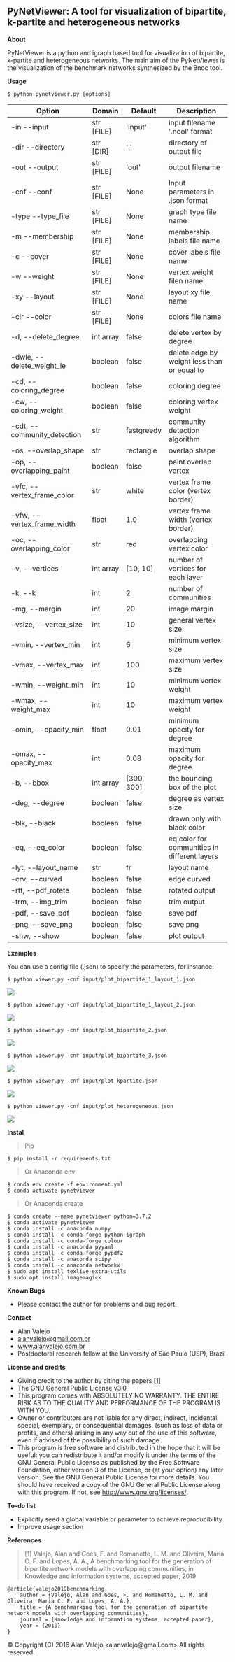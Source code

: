 ## PyNetViewer: A tool for visualization of bipartite, k-partite and heterogeneous networks

**About**

PyNetViewer is a python and igraph based tool for visualization of bipartite, k-partite and heterogeneous networks. The
main aim of the PyNetViewer is the visualization of the benchmark networks synthesized by the Bnoc tool. 

**Usage**

	$ python pynetviewer.py [options]

| Option                      | Domain                | Default        | Description                                  |
| --------------------------- | ----------------------| -------------- | -------------------------------------------- |
| -in --input                 | str [FILE]            | 'input'        | input filename '.ncol' format                |
| -dir --directory            | str [DIR]             | '.'            | directory of output file                     |
| -out --output               | str [FILE]            | 'out'          | output filename                              |
| -cnf --conf                 | str [FILE]            | None           | Input parameters in .json format             |
| -type --type_file           | str [FILE]            | None           | graph type file name                         |
| -m --membership             | str [FILE]            | None           | membership labels file name                  |
| -c --cover                  | str [FILE]            | None           | cover labels file name                       |
| -w --weight                 | str [FILE]            | None           | vertex weight filen name                     |
| -xy --layout                | str [FILE]            | None           | layout xy file name                          |
| -clr --color                | str [FILE]            | None           | colors file name                             |
| -d, --delete_degree         | int array             | false          | delete vertex by degree                      |
| -dwle, --delete_weight_le   | boolean               | false          | delete edge by weight less than or equal to  |
| -cd, --coloring_degree      | boolean               | false          | coloring degree                              |
| -cw, --coloring_weight      | boolean               | false          | coloring vertex weight                       |
| -cdt, --community_detection | str                   | fastgreedy     | community detection algorithm                |
| -os, --overlap_shape        | str                   | rectangle      | overlap shape                                |
| -op, --overlapping_paint    | boolean               | false          | paint overlap vertex                         |
| -vfc, --vertex_frame_color  | str                   | white          | vertex frame color (vertex border)           |
| -vfw, --vertex_frame_width  | float                 | 1.0            | vertex frame width (vertex border)           |
| -oc, --overlapping_color    | str                   | red            | overlapping vertex color                     |
| -v, --vertices              | int array             | [10, 10]       | number of vertices for each layer            |
| -k, --k                     | int                   | 2              | number of communities                        |
| -mg, --margin               | int                   | 20             | image margin                                 |
| -vsize, --vertex_size       | int                   | 10             | general vertex size                          |
| -vmin, --vertex_min         | int                   | 6              | minimum vertex size                          |
| -vmax, --vertex_max         | int                   | 100            | maximum vertex size                          |
| -wmin, --weight_min         | int                   | 10             | minimum vertex weight                        |
| -wmax, --weight_max         | int                   | 10             | maximum vertex weight                        |
| -omin, --opacity_min        | float                 | 0.01           | minimum opacity for degree                   |
| -omax, --opacity_max        | int                   | 0.08           | maximum opacity for degree                   |
| -b, --bbox                  | int array             | [300, 300]     | the bounding box of the plot                 |
| -deg, --degree              | boolean               | false          | degree as vertex size                        |
| -blk, --black               | boolean               | false          | drawn only with black color                  |
| -eq, --eq_color             | boolean               | false          | eq color for communities in different layers |
| -lyt, --layout_name         | str                   | fr             | layout name                                  |
| -crv, --curved              | boolean               | false          | edge curved                                  |
| -rtt, --pdf_rotete         | boolean               | false          | rotated output                               |
| -trm, --img_trim            | boolean               | false          | trim output                                  |
| -pdf, --save_pdf            | boolean               | false          | save pdf                                     |
| -png, --save_png            | boolean               | false          | save png                                     |
| -shw, --show                | boolean               | false          | plot output                                  |

**Examples**

You can use a config file (.json) to specify the parameters, for instance:

	$ python viewer.py -cnf input/plot_bipartite_1_layout_1.json
	
![](img/img_bnoc_bipartite_1_layout_1.png)
	
	$ python viewer.py -cnf input/plot_bipartite_1_layout_2.json
	
![](img/img_bnoc_bipartite_1_layout_2.png)
	
	$ python viewer.py -cnf input/plot_bipartite_2.json
	
![](img/img_bnoc_bipartite_2.png)	
	
	$ python viewer.py -cnf input/plot_bipartite_3.json

![](img/img_bnoc_bipartite_3.png)	
	
	$ python viewer.py -cnf input/plot_kpartite.json
	
![](img/img_bnoc_kpartite.png)	
	
	$ python viewer.py -cnf input/plot_heterogeneous.json
	
![](img/img_bnoc_heterogeneous.png)

**Instal**

> Pip
    
    $ pip install -r requirements.txt

> Or Anaconda env

    $ conda env create -f environment.yml
    $ conda activate pynetviewer

> Or Anaconda create

    $ conda create --name pynetviewer python=3.7.2
    $ conda activate pynetviewer
    $ conda install -c anaconda numpy
    $ conda install -c conda-forge python-igraph
    $ conda install -c conda-forge colour
    $ conda install -c anaconda pyyaml
    $ conda install -c conda-forge pypdf2
    $ conda install -c anaconda scipy
    $ conda install -c anaconda networkx
    $ sudo apt install texlive-extra-utils
    $ sudo apt install imagemagick

**Known Bugs**

- Please contact the author for problems and bug report.

**Contact**

- Alan Valejo
- alanvalejo@gmail.com.br
- www.alanvalejo.com.br
- Postdoctoral research fellow at the University of São Paulo (USP), Brazil

**License and credits**

- Giving credit to the author by citing the papers [1]
- The GNU General Public License v3.0
- This program comes with ABSOLUTELY NO WARRANTY. THE ENTIRE RISK AS TO THE QUALITY AND PERFORMANCE OF THE PROGRAM IS
 WITH YOU.
- Owner or contributors are not liable for any direct, indirect, incidental,
special, exemplary, or consequential damages, (such as loss of data or profits, and others) arising in any way out of
 the use of this software, even if advised of the possibility of such damage.
- This program is free software and distributed in the hope that it will be useful: you can redistribute it and/or
 modify it under the terms of the GNU General Public License as published by the Free Software Foundation, either
  version 3 of the License, or (at your option) any later version. See the GNU General Public License for more
   details. You should have received a copy of the GNU General Public License along with this program. If not, see
    http://www.gnu.org/licenses/.

**To-do list**

- Explicitly seed a global variable or parameter to achieve reproducibility
- Improve usage section

**References**

> [1] Valejo, Alan and Goes, F. and Romanetto, L. M. and Oliveira, Maria C. F. and Lopes, A. A., A benchmarking tool for the generation of bipartite network models with overlapping communities, in Knowledge and information systems, accepted paper, 2019

~~~~~{.bib}
@article{valejo2019benchmarking,
    author = {Valejo, Alan and Goes, F. and Romanetto, L. M. and Oliveira, Maria C. F. and Lopes, A. A.},
    title = {A benchmarking tool for the generation of bipartite network models with overlapping communities},
    journal = {Knowledge and information systems, accepted paper},
    year = {2019}
}
~~~~~

<div class="footer"> &copy; Copyright (C) 2016 Alan Valejo &lt;alanvalejo@gmail.com&gt; All rights reserved.</div>
